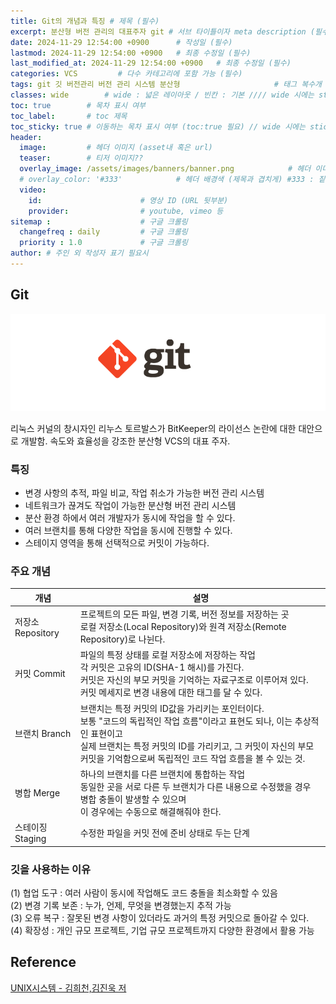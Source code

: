 ```yaml
---
title: Git의 개념과 특징 # 제목 (필수)
excerpt: 분산형 버전 관리의 대표주자 git # 서브 타이틀이자 meta description (필수)
date: 2024-11-29 12:54:00 +0900      # 작성일 (필수)
lastmod: 2024-11-29 12:54:00 +0900   # 최종 수정일 (필수)
last_modified_at: 2024-11-29 12:54:00 +0900   # 최종 수정일 (필수)
categories: VCS         # 다수 카테고리에 포함 가능 (필수)
tags: git 깃 버전관리 버전 관리 시스템 분산형                     # 태그 복수개 가능 (필수)
classes: wide        # wide : 넓은 레이아웃 / 빈칸 : 기본 //// wide 시에는 sticky toc 불가
toc: true        # 목차 표시 여부
toc_label:       # toc 제목
toc_sticky: true # 이동하는 목차 표시 여부 (toc:true 필요) // wide 시에는 sticky toc 불가
header: 
  image:         # 헤더 이미지 (asset내 혹은 url)
  teaser:        # 티저 이미지??
  overlay_image: /assets/images/banners/banner.png            # 헤더 이미지 (제목과 겹치게)
  # overlay_color: '#333'            # 헤더 배경색 (제목과 겹치게) #333 : 짙은 회색 (필수)
  video:
    id:                      # 영상 ID (URL 뒷부분)
    provider:                # youtube, vimeo 등
sitemap :                    # 구글 크롤링
  changefreq : daily         # 구글 크롤링
  priority : 1.0             # 구글 크롤링
author: # 주인 외 작성자 표기 필요시
---
```

<!--postNo: 20241129_002-->

## Git  

![](/assets/images/20241129_002_001.png)

리눅스 커널의 창시자인 리누스 토르발스가 BitKeeper의 라이선스 논란에 대한 대안으로 개발함. 속도와 효율성을 강조한 분산형 VCS의 대표 주자.

### 특징  

- 변경 사항의 추적, 파일 비교, 작업 취소가 가능한 버전 관리 시스템  
- 네트워크가 끊겨도 작업이 가능한 분산형 버전 관리 시스템  
- 분산 환경 하에서 여러 개발자가 동시에 작업을 할 수 있다.  
- 여러 브랜치를 통해 다양한 작업을 동시에 진행할 수 있다.  
- 스테이지 영역을 통해 선택적으로 커밋이 가능하다.  

### 주요 개념  

|개념|설명|
|---|---|
|저장소 Repository|프로젝트의 모든 파일, 변경 기록, 버전 정보를 저장하는 곳<br>로컬 저장소(Local Repository)와 원격 저장소(Remote Repository)로 나뉜다.|
|커밋 Commit|파일의 특정 상태를 로컬 저장소에 저장하는 작업<br>각 커밋은 고유의 ID(SHA-1 해시)를 가진다.<br>커밋은 자신의 부모 커밋을 기억하는 자료구조로 이루어져 있다.<br>커밋 메세지로 변경 내용에 대한 태그를 달 수 있다.|
|브랜치 Branch|브랜치는 특정 커밋의 ID값을 가리키는 포인터이다.<br>보통 "코드의 독립적인 작업 흐름"이라고 표현도 되나, 이는 추상적인 표현이고<br>실제 브랜치는 특정 커밋의 ID를 가리키고, 그 커밋이 자신의 부모 커밋을 기억함으로써 독립적인 코드 작업 흐름을 볼 수 있는 것.|
|병합 Merge|하나의 브랜치를 다른 브랜치에 통합하는 작업<br>동일한 곳을 서로 다른 두 브랜치가 다른 내용으로 수정했을 경우 병합 충돌이 발생할 수 있으며<br>이 경우에는 수동으로 해결해줘야 한다.|
|스테이징 Staging|수정한 파일을 커밋 전에 준비 상태로 두는 단계|

### 깃을 사용하는 이유  

(1) 협업 도구 : 여러 사람이 동시에 작업해도 코드 충돌을 최소화할 수 있음  
(2) 변경 기록 보존 : 누가, 언제, 무엇을 변경했는지 추적 가능  
(3) 오류 복구 : 잘못된 변경 사항이 있더라도 과거의 특정 커밋으로 돌아갈 수 있다.  
(4) 확장성 : 개인 규모 프로젝트, 기업 규모 프로젝트까지 다양한 환경에서 활용 가능  

## Reference  

[UNIX시스템 - 김희천,김진욱 저](https://search.shopping.naver.com/book/catalog/41474371650)  
